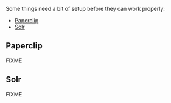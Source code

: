 Some things need a bit of setup before they can work properly:
* [Paperclip](Setting-Up#paperclip)
* [Solr](Setting-Up#solr)

## Paperclip
FIXME

## Solr
FIXME

